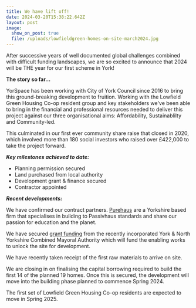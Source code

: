 ```yaml
---
title: We have lift off!
date: 2024-03-20T15:38:22.642Z
layout: post
image:
  show_on_post: true
  file: /uploads/lowfieldgreen-homes-on-site-march2024.jpg
---
```

After successive years of well documented global challenges combined with difficult funding landscapes, we are so excited to announce that 2024 will be THE year for our first scheme in York!

**The story so far…**

YorSpace has been working with City of York Council since 2016 to bring this ground-breaking development to fruition. Working with the Lowfield Green Housing Co-op resident group and key stakeholders we've been able to bring in the financial and professional resources needed to deliver this project against our three organisational aims: Affordability, Sustainablilty and Community-led.

This culminated in our first ever community share raise that closed in 2020, which involved more than 180 social investors who raised over £422,000 to take the project forward.

***Key milestones achieved to date:***

* Planning permission secured
* Land purchased from local authority
* Development grant & finance secured
* Contractor appointed

***Recent developments:***

We have confirmed our contract partners. [Purehaus](https://purehaus.co.uk/) are a Yorkshire based firm that specialises in building to Passivhaus standards and share our passion for education and the planet.

We have secured [grant funding](https://yorknorthyorks-ca.gov.uk/york-and-north-yorkshire-brownfield-housing-fund/) from the recently incorporated York & North Yorkshire Combined Mayoral Authority which will fund the enabling works to unlock the site for development.

We have recently taken receipt of the first raw materials to arrive on site.

We are closing in on finalising the capital borrowing required to build the first 14 of the planned 19 homes. Once this is secured, the development will move into the building phase planned to commence Spring 2024.

The first set of Lowfield Green Housing Co-op residents are expected to move in Spring 2025.

<!--EndFragment-->